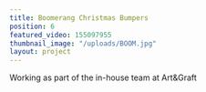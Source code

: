 ```yaml
---
title: Boomerang Christmas Bumpers
position: 6
featured_video: 155097955
thumbnail_image: "/uploads/BOOM.jpg"
layout: project
---
```


Working as part of the in-house team at Art&Graft